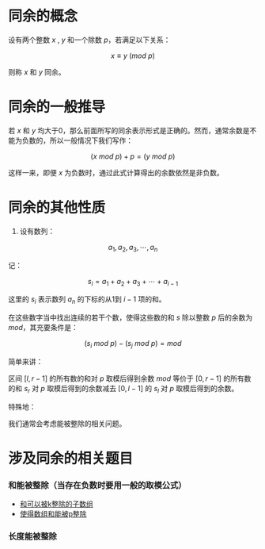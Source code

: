 # 同余的概念

设有两个整数 $x$ , $y$ 和一个除数 $p$，若满足以下关系：

$$
x \equiv y \ (mod \ p)
$$

则称 $x$ 和 $y$ 同余。

# 同余的一般推导

若 $x$ 和 $y$ 均大于0，那么前面所写的同余表示形式是正确的。然而，通常余数是不能为负数的，所以一般情况下我们写作：

$$
(x \ mod \ p) + p = (y \ mod\ p)
$$

这样一来，即便 $x$ 为负数时，通过此式计算得出的余数依然是非负数。

# 同余的其他性质

1. 设有数列：

$$
a_{1}, a_{2}, a_{3}, \cdots, a_{n}
$$

记：

$$
s_{i} = a_{1} + a_{2} + a_{3} + \cdots + a_{i - 1}
$$

这里的 $s_{i}$ 表示数列 $a_{n}$ 的下标的从1到 $i - 1$ 项的和。

在这些数字当中找出连续的若干个数，使得这些数的和 $s$ 除以整数 $p$ 后的余数为 $mod$，其充要条件是：

$$
(s_{i} \ mod \ p) - (s_{j} \ mod \ p) = mod
$$

简单来讲：

区间 $\left[l,r - 1\right]$ 的所有数的和对 $p$ 取模后得到余数 $mod$ 等价于 $\left[0,r - 1\right]$ 的所有数的和 $s_{r}$ 对 $p$ 取模后得到的余数减去 $\left[0,l - 1\right]$ 的 $s_{l}$ 对 $p$ 取模后得到的余数。

特殊地：

我们通常会考虑能被整除的相关问题。

# 涉及同余的相关题目

### 和能被整除（当存在负数时要用一般的取模公式）
- [和可以被k整除的子数组](https://leetcode.cn/problems/subarray-sums-divisible-by-k/description/)
- [使得数组和能被p整除](https://leetcode.cn/problems/make-sum-divisible-by-p/description/)

### 长度能被整除 